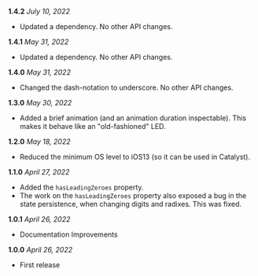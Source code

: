 **1.4.2** *July 10, 2022*

- Updated a dependency. No other API changes.

**1.4.1** *May 31, 2022*

- Updated a dependency. No other API changes.

**1.4.0** *May 31, 2022*

- Changed the dash-notation to underscore. No other API changes.

**1.3.0** *May 30, 2022*

- Added a brief animation (and an animation duration inspectable). This makes it behave like an "old-fashioned" LED.

**1.2.0** *May 18, 2022*

- Reduced the minimum OS level to iOS13 (so it can be used in Catalyst).

**1.1.0** *April 27, 2022*

- Added the `hasLeadingZeroes` property.
- The work on the `hasLeadingZeroes` property also exposed a bug in the state persistence, when changing digits and radixes. This was fixed.
 
**1.0.1** *April 26, 2022*

- Documentation Improvements

**1.0.0** *April 26, 2022*

- First release
